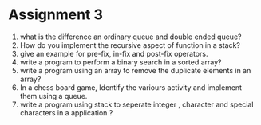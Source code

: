 # Assignment 3

1. what is the difference an ordinary queue and double ended queue?
1. How do you implement the recursive aspect of function in a stack?
1. give an example for pre-fix, in-fix and post-fix operators.
1. write a program to perform a binary search in a sorted array?
1. write a program using an array to remove the duplicate elements in an array?
1. In a chess board game, Identify the variours activity and implement them using a queue.
1. write a program using stack to seperate integer , character and special characters in a application ?

